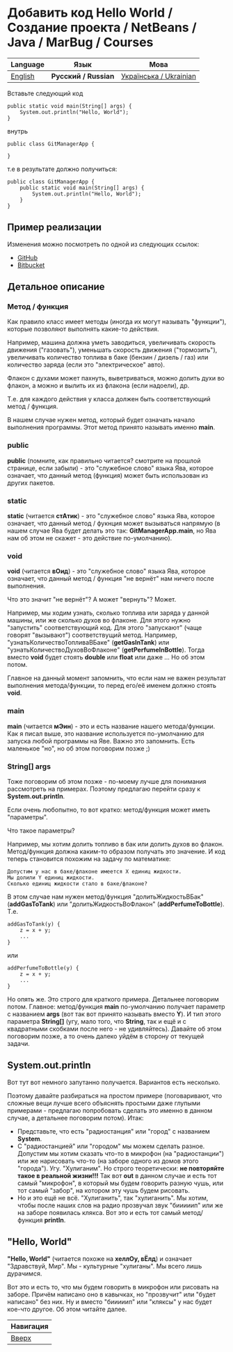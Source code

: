 # Добавить код Hello World / Создание проекта / NetBeans / Java / MarBug / Courses

| Language | Язык | Мова |
| -------- | ---- | ---- |
| [English](README.md) | **Русский / Russian** | [Українська / Ukrainian](README.uk.md) |

Вставьте следующий код

    public static void main(String[] args) {
        System.out.println("Hello, World");
    }

внутрь

    public class GitManagerApp {

    }

т.е в результате должно получиться:

    public class GitManagerApp {
        public static void main(String[] args) {
            System.out.println("Hello, World");
        }
    }

## Пример реализации ##

Изменения можно посмотреть по одной из следующих ссылок:

* [GitHub](https://github.com/marbug/courses-marbug-java/blob/v0.5_add-hello-world-code/git-manager-app/GitManagerApp/src/main/java/com/mycompany/gitmanagerapp/GitManagerApp.java)
* [Bitbucket](https://bitbucket.org/marbug/courses-marbug-java/src/d592cefd1b637a1e54531c902037c6788d3052f6/git-manager-app/GitManagerApp/src/main/java/com/mycompany/gitmanagerapp/GitManagerApp.java?at=v0.5_add-hello-world-code&fileviewer=file-view-default)

## Детальное описание ##

### Метод / функция ###

Как правило класс имеет методы (иногда их могут называть "функции"), которые позволяют выполнять какие-то действия.

Например, машина должна уметь заводиться, увеличивать скорость движения ("газовать"), уменьшать скорость движения ("тормозить"), увеличивать количество топлива в баке (бензин / дизель / газ) или количество заряда (если это "электрическое" авто). 

Флакон с духами может пахнуть, выветриваться, можно долить духи во флакон, а можно и вылить их из флакона (если надоели), др.

Т.е. для каждого действия у класса должен быть соответствующий метод / функция.

В нашем случае нужен метод, который будет означать начало выполнения программы. Этот метод принято называть именно **main**.  

### public ###

**public** (помните, как правильно читается? смотрите на прошлой странице, если забыли) - это "служебное слово" языка Ява, которое означает, что данный метод (функция) может быть использован из других пакетов.

### static ###

**static** (читается **стАтик**) - это "служебное слово" языка Ява, которое означает, что данный метод / фукнция может вызываться напрямую (в нашем случае Ява будет делать это так: **GitManagerApp.main**, но Ява нам об этом не скажет - это действие по-умолчанию).

### void ###

**void** (читается **вОид**) - это "служебное слово" языка Ява, которое означает, что данный метод / функция "не вернёт" нам ничего после выполнения.

Что это значит "не вернёт"? А может "вернуть"? Может.

Например, мы ходим узнать, сколько топлива или заряда у данной машины, или же сколько духов во флаконе. Для этого нужно "запустить" соответствующий код. Для этого "запускают" (чаще говорят "вызывают") соответствущий метод. Например, "узнатьКоличествоТопливаВБаке" (**getGasInTank**) или "узнатьКоличествоДуховВоФлаконе" (**getPerfumeInBottle**). Тогда вместо **void** будет стоять **double** или **float** или даже ... Но об этом потом.

Главное на данный момент запомнить, что если нам не важен результат выполнения метода/функции, то перед его/её именем должно стоять **void**.

### main ###

**main** (читается **мЭин**) - это и есть название нашего метода/функции. Как я писал выше, это название используется по-умолчанию для запуска любой программы на Яве. Важно это запомнить. Есть маленькое "но", но об этом поговорим позже ;) 

### String[] args ###

Тоже поговорим об этом позже - по-моему лучше для понимания рассмотреть на примерах. Поэтому предлагаю перейти сразу к **System.out.println**.

Если очень любопытно, то вот кратко: метод/функция может иметь "параметры".

Что такое параметры?

Например, мы хотим долить топливо в бак или долить духов во флакон. Метод/функция должна каким-то образом получать это значение. И код теперь становится похожим на задачу по математике:

    Допустим у нас в баке/флаконе имеется X единиц жидкости. 
    Мы долили Y единиц жидкости. 
    Сколько единиц жидкости стало в баке/флаконе?  

В этом случае нам нужен метод/функция "долитьЖидкостьВБак" (**addGasToTank**) или "долитьЖидкостьВоФлакон" (**addPerfumeToBottle**). Т.е.

    addGasToTank(y) {
        z = x + y;
        ...
    }

или

    addPerfumeToBottle(y) {
        z = x + y;
        ...
    }

Но опять же. Это строго для краткого примера. Детальнее поговорим потом. Главное: метод/функция **main** по-умолчанию получает параметр с названием **args** (вот так вот принято называть вместо **Y**). И тип этого параметра **String[]** (угу, мало того, что **String**, так и ещё и с квадратными скобками после него - не удивляйтесь). Давайте об этом поговорим позже, а то очень далеко уйдём в сторону от текущей задачи.

## System.out.println ##

Вот тут вот немного запутанно получается. Вариантов есть несколько. 

Поэтому давайте разбираться на простом примере (поговаривают, что сложные вещи лучше всего объяснять простыми даже глупыми примерами - предлагаю попробовать сделать это именно в данном случае, а детальнее поговорим потом). Итак:

* Представьте, что есть "радиостанция" или "город" с названием **System**.
* С "радиостанцией" или "городом" мы можем сделать разное. Допустим мы хотим сказать что-то в микрофон (на "радиостанции") или же нарисовать что-то (на заборе одного из домов этого "города"). Угу. "Хулиганим". Но строго теоретически: **не повторяйте такое в реальной жизни!!!** Так вот **out** в данном случае и есть тот самый "микрофон", в который мы будем говорить разную чушь, или тот самый "забор", на котором эту чушь будем рисовать.
* Но и это ещё не всё. "Хулиганить", так "хулиганить". Мы хотим, чтобы после наших слов на радио прозвучал звук "бииииип" или же на заборе появилась клякса. Вот это и есть тот самый метод/функция **println**.  

## "Hello, World" ##

**"Hello, World"** (читается похоже на **хеллОу, вЁлд**) и означает "Здравствуй, Мир". Мы - культурные "хулиганы". Мы всего лишь дурачимся.

Вот это и есть то, что мы будем говорить в микрофон или рисовать на заборе. Причём написано оно в кавычках, но "прозвучит" или "будет написано" без них. Ну и вместо "бииииип" или "кляксы" у нас будет кое-что другое. Об этом читайте далее.

| Навигация                |
| ------------------------ |
| [Вверх](../README.ru.md) |
